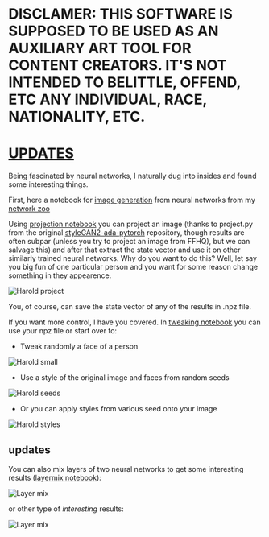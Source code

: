 # DISCLAMER: THIS SOFTWARE IS SUPPOSED TO BE USED AS AN AUXILIARY ART TOOL FOR CONTENT CREATORS. IT'S NOT INTENDED TO BELITTLE, OFFEND, ETC ANY INDIVIDUAL, RACE, NATIONALITY, ETC.

# [UPDATES](#updates)

Being fascinated by neural networks, I naturally dug into insides and found some interesting things.   

First, here a notebook for [image generation](https://colab.research.google.com/github/dobrosketchkun/latent_space_adventures/blob/main/files/Image_generation_styleGAN2_ada_pythorch.ipynb) from neural networks from my [network zoo](https://github.com/dobrosketchkun/wd_network_zoo)

Using [projection notebook](https://colab.research.google.com/github/dobrosketchkun/latent_space_adventures/blob/main/files/Latent_space_projection_styleGAN2_ada_pytorch.ipynb) you can project an image (thanks to project.py from the original [styleGAN2-ada-pytorch](https://github.com/NVlabs/stylegan2-ada-pytorch) repository, though results are often subpar (unless you try to project an image from FFHQ), but we can salvage this) and after that extract the state vector and use it on other similarly trained neural networks. Why do you want to do this? Well, let say you big fun of one particular person and you want for some reason change something in they appearence.

![Harold project](https://raw.githubusercontent.com/dobrosketchkun/latent_space_adventures/main/files/harold_proj.jpg)

You, of course, can save the state vector of any of the results in .npz file.

If you want more control, I have you covered. In [tweaking notebook](https://colab.research.google.com/github/dobrosketchkun/latent_space_adventures/blob/main/files/Latent_space_tweaking_styleGAN2_ada_pytorch.ipynb) you can use your npz file or start over to:

* Tweak randomly a face of a person

![Harold small](https://raw.githubusercontent.com/dobrosketchkun/latent_space_adventures/main/files/harold_small.jpg)

* Use a style of the original image and faces from random seeds

![Harold seeds](https://raw.githubusercontent.com/dobrosketchkun/latent_space_adventures/main/files/harold_seeds.jpg)

* Or you can apply styles from various seed onto your image 

![Harold styles](https://raw.githubusercontent.com/dobrosketchkun/latent_space_adventures/main/files/harold_styles.jpg)


## updates

You can also mix layers of two neural networks to get some interesting results ([layermix notebook](https://colab.research.google.com/github/dobrosketchkun/latent_space_adventures/blob/main/files/Layer_mixing_styleGAN2_ada_pytorch.ipynb)):   

![Layer mix](https://raw.githubusercontent.com/dobrosketchkun/latent_space_adventures/main/files/layers_mix.jpg)

or other type of _interesting_ results: 

![Layer mix](https://raw.githubusercontent.com/dobrosketchkun/latent_space_adventures/main/files/layers_mix2.jpg)
